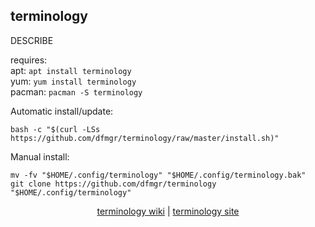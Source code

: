 ## terminology  
  
DESCRIBE  
  
requires:    
apt: ```apt install terminology```  
yum: ```yum install terminology```  
pacman: ```pacman -S terminology```  
  
Automatic install/update:
```
bash -c "$(curl -LSs https://github.com/dfmgr/terminology/raw/master/install.sh)"
```
Manual install:
```
mv -fv "$HOME/.config/terminology" "$HOME/.config/terminology.bak"
git clone https://github.com/dfmgr/terminology "$HOME/.config/terminology"
```
  
  
<p align=center>
  <a href="https://wiki.archlinux.org/index.php/terminology" target="_blank">terminology wiki</a>  |  
  <a href="https://www.enlightenment.org/about-terminology" target="_blank">terminology site</a>
</p>  
